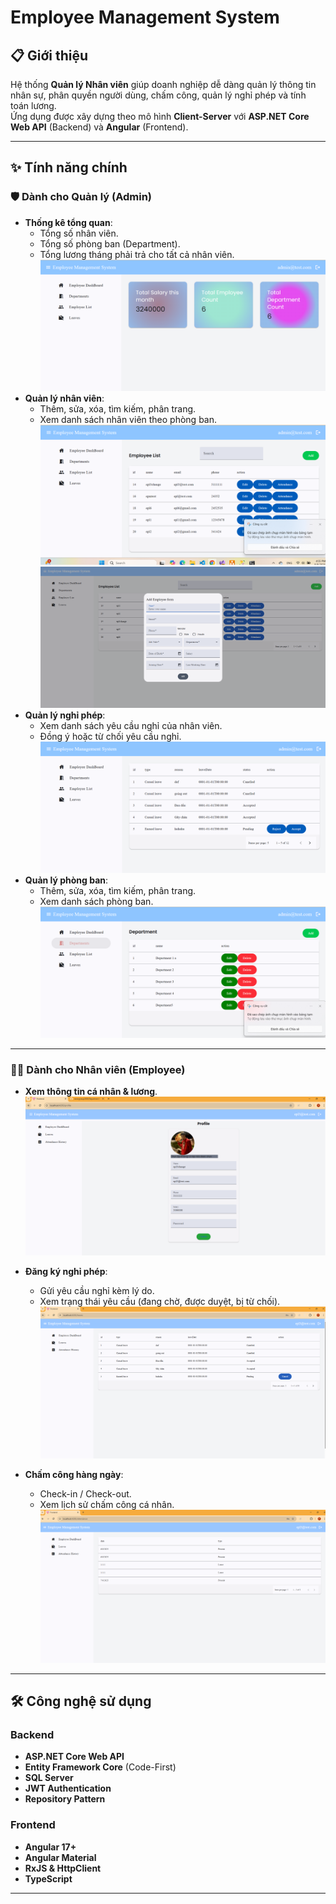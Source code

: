 # Employee Management System

## 📋 Giới thiệu
Hệ thống **Quản lý Nhân viên** giúp doanh nghiệp dễ dàng quản lý thông tin nhân sự, phân quyền người dùng, chấm công, quản lý nghỉ phép và tính toán lương.  
Ứng dụng được xây dựng theo mô hình **Client-Server** với **ASP.NET Core Web API** (Backend) và **Angular** (Frontend).

---

## ✨ Tính năng chính
### 🛡 Dành cho Quản lý (Admin)
- **Thống kê tổng quan**:
  - Tổng số nhân viên.
  - Tổng số phòng ban (Department).
  - Tổng lương tháng phải trả cho tất cả nhân viên.
  ![Demo](./assets/image/dashboard.png)
- **Quản lý nhân viên**:
  - Thêm, sửa, xóa, tìm kiếm, phân trang.
  - Xem danh sách nhân viên theo phòng ban.
  ![Demo](./assets/image/employeeList.png)
  ![Demo](./assets/image/addEmployee.png)
- **Quản lý nghỉ phép**:
  - Xem danh sách yêu cầu nghỉ của nhân viên.
  - Đồng ý hoặc từ chối yêu cầu nghỉ.
  ![Demo](./assets/image/Leaves.png)
- **Quản lý phòng ban**:
  - Thêm, sửa, xóa, tìm kiếm, phân trang.
  - Xem danh sách  phòng ban.
  ![Demo](./assets/image/department.png)

---

### 👩‍💼 Dành cho Nhân viên (Employee)
- **Xem thông tin cá nhân & lương**.
    ![Demo](./assets/image/infoEmployee.png)

- **Đăng ký nghỉ phép**:
  - Gửi yêu cầu nghỉ kèm lý do.
  - Xem trạng thái yêu cầu (đang chờ, được duyệt, bị từ chối).
    ![Demo](./assets/image/userLeaves.png)


- **Chấm công hàng ngày**:
  - Check-in / Check-out.
  - Xem lịch sử chấm công cá nhân.
    ![Demo](./assets/image/attendance.png)

---

## 🛠️ Công nghệ sử dụng
### Backend
- **ASP.NET Core Web API**
- **Entity Framework Core** (Code-First)
- **SQL Server**
- **JWT Authentication**
- **Repository Pattern**

### Frontend
- **Angular 17+**
- **Angular Material**
- **RxJS & HttpClient**
- **TypeScript**

---



